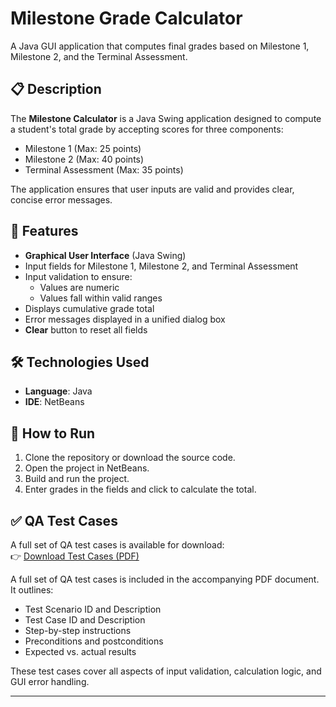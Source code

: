 # Milestone Grade Calculator

A Java GUI application that computes final grades based on Milestone 1, Milestone 2, and the Terminal Assessment.

## 📋 Description

The **Milestone Calculator** is a Java Swing application designed to compute a student's total grade by accepting scores for three components:
- Milestone 1 (Max: 25 points)
- Milestone 2 (Max: 40 points)
- Terminal Assessment (Max: 35 points)

The application ensures that user inputs are valid and provides clear, concise error messages.

## 🎯 Features

- **Graphical User Interface** (Java Swing)
- Input fields for Milestone 1, Milestone 2, and Terminal Assessment
- Input validation to ensure:
  - Values are numeric
  - Values fall within valid ranges
- Displays cumulative grade total
- Error messages displayed in a unified dialog box
- **Clear** button to reset all fields

## 🛠️ Technologies Used

- **Language**: Java  
- **IDE**: NetBeans

## 🚀 How to Run

1. Clone the repository or download the source code.
2. Open the project in NetBeans.
3. Build and run the project.
4. Enter grades in the fields and click to calculate the total.

## ✅ QA Test Cases

A full set of QA test cases is available for download:  
👉 [Download Test Cases (PDF)](docs/gradeCalculatorQA.pdf)

A full set of QA test cases is included in the accompanying PDF document. It outlines:

- Test Scenario ID and Description
- Test Case ID and Description
- Step-by-step instructions
- Preconditions and postconditions
- Expected vs. actual results

These test cases cover all aspects of input validation, calculation logic, and GUI error handling.

---
